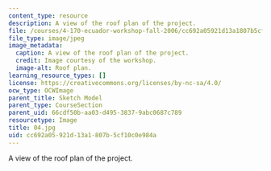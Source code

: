 ```yaml
---
content_type: resource
description: A view of the roof plan of the project.
file: /courses/4-170-ecuador-workshop-fall-2006/cc692a05921d13a1807b5cf10c0e984a_04.jpg
file_type: image/jpeg
image_metadata:
  caption: A view of the roof plan of the project.
  credit: Image courtesy of the workshop.
  image-alt: Roof plan.
learning_resource_types: []
license: https://creativecommons.org/licenses/by-nc-sa/4.0/
ocw_type: OCWImage
parent_title: Sketch Model
parent_type: CourseSection
parent_uid: 66cdf50b-aa03-d495-3837-9abc0687c789
resourcetype: Image
title: 04.jpg
uid: cc692a05-921d-13a1-807b-5cf10c0e984a
---
```

A view of the roof plan of the project.